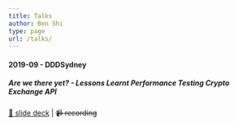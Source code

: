 ```yaml
---
title: Talks
author: Ben Shi
type: page
url: /talks/
---
```


#### 2019-09 - DDDSydney
##### Are we there yet? - Lessons Learnt Performance Testing Crypto Exchange API
[📇 slide deck](https://dddsydney2019.hbish.com/#slide=1) | ~~📹 recording~~

